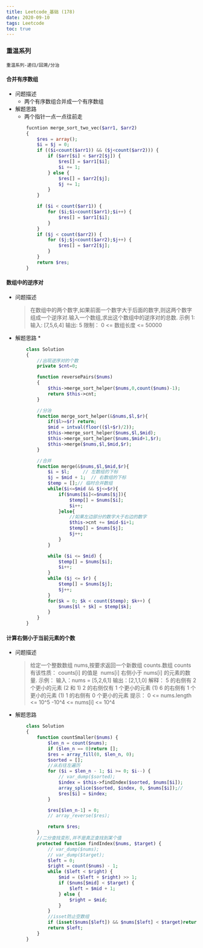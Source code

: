 ```yaml
---
title: Leetcode_基础 (178)
date: 2020-09-10
tags: Leetcode
toc: true
---
```


### 重温系列
    重温系列-递归/回溯/分治

<!-- more -->

#### 合并有序数组
- 问题描述
    * 两个有序数组合并成一个有序数组
- 解题思路
    * 两个指针一点一点往前走
    ```php
        fucntion merge_sort_two_vec($arr1, $arr2)
        {
            $res = array();
            $i = $j = 0;
            if (($i<count($arr1)) && ($j<count($arr2))) {
                if ($arr[$i] < $arr2[$j]) {
                    $res[] = $arr1[$i];
                    $i += 1;
                } else {
                    $res[] = $arr2[$j];
                    $j += 1;
                }
            }

            if ($i < count($arr1)) {
                for ($i;$i<count($arr1);$i++) {
                    $res[] = $arr1[$i];
                }
            }
            if ($j < count($arr2)) {
                for ($j;$j<count($arr2);$j++) {
                    $res[] = $arr2[$j];
                }
            }
            return $res;
        }
    ```

#### 数组中的逆序对
- 问题描述
    > 在数组中的两个数字,如果前面一个数字大于后面的数字,则这两个数字组成一个逆序对.输入一个数组,求出这个数组中的逆序对的总数.
    示例 1:
    输入: [7,5,6,4]
    输出: 5
    限制：
    0 <= 数组长度 <= 50000
- 解题思路
    * 
    ```php
        class Solution 
        {
            //出现逆序对的个数
            private $cnt=0;

            function reversePairs($nums)
            {
                $this->merge_sort_helper($nums,0,count($nums)-1);
                return $this->cnt;
            }

            //分治
            function merge_sort_helper(&$nums,$l,$r){
                if($l>=$r) return;
                $mid = intval(floor(($l+$r)/2));
                $this->merge_sort_helper($nums,$l,$mid);
                $this->merge_sort_helper($nums,$mid+1,$r);
                $this->merge($nums,$l,$mid,$r);
            }

            //合并
            function merge(&$nums,$l,$mid,$r){
                $i = $l;     // 左数组的下标
                $j = $mid + 1;  // 右数组的下标
                $temp = [];// 临时合并数组
                while($i<=$mid && $j<=$r){
                    if($nums[$i]<=$nums[$j]){
                        $temp[] = $nums[$i];
                        $i++;
                    }else{
                        //如果左边部分的数字大于右边的数字
                        $this->cnt += $mid-$i+1;
                        $temp[] = $nums[$j];
                        $j++;
                    }
                }

                while ($i <= $mid) {
                    $temp[] = $nums[$i];
                    $i++;
                }
                while ($j <= $r) {
                    $temp[] = $nums[$j];
                    $j++;
                }
                for($k = 0; $k < count($temp); $k++) {
                    $nums[$l + $k] = $temp[$k];
                }
            }
        }
    ```

#### 计算右侧小于当前元素的个数
- 问题描述
    >给定一个整数数组 nums,按要求返回一个新数组 counts.数组 counts 有该性质： counts[i] 的值是  nums[i] 右侧小于 nums[i] 的元素的数量.
    示例：
    输入：nums = [5,2,6,1]
    输出：[2,1,1,0] 
    解释：
    5 的右侧有 2 个更小的元素 (2 和 1)
    2 的右侧仅有 1 个更小的元素 (1)
    6 的右侧有 1 个更小的元素 (1)
    1 的右侧有 0 个更小的元素
    提示：
    0 <= nums.length <= 10^5
    -10^4 <= nums[i] <= 10^4
- 解题思路
    ```php
        class Solution
        {
            function countSmaller($nums) {
                $len_n = count($nums);
                if ($len_n == 0)return [];
                $res = array_fill(0, $len_n, 0);
                $sorted = [];
                //从右往左遍历
                for ($i = $len_n - 1; $i >= 0; $i--) {
                    // var_dump($sorted);
                    $index = $this->findIndex($sorted, $nums[$i]);
                    array_splice($sorted, $index, 0, $nums[$i]);//
                    $res[$i] = $index;
                }

                $res[$len_n-1] = 0;
                // array_reverse($res);

                return $res;
            }
            //二分查找变形,并不是真正查找到某个值
            protected function findIndex($nums, $target) {
                // var_dump($nums);
                // var_dump($target);
                $left = 0;
                $right = count($nums) - 1;
                while ($left < $right) {
                    $mid = ($left + $right) >> 1;
                    if ($nums[$mid] < $target) {
                        $left = $mid + 1;
                    } else {
                        $right = $mid;
                    }
                }
                //isset防止空数组
                if (isset($nums[$left]) && $nums[$left] < $target)return $left + 1;
                return $left;
            }
        }
    ```

